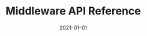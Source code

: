 ---
path: "/api/middleware/api-reference"
date: "2021-01-01"
title: "Middleware API Reference"
subMenu: 
    - text: ''
      path: '#'
---